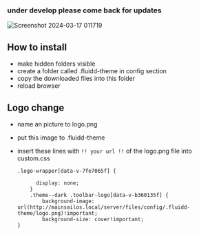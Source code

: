 ### under develop please come back for updates

![Screenshot 2024-03-17 011719](https://github.com/bumbeng/Fluidd_theme_simple/assets/111509593/addb324b-dfe0-45f0-be00-8b08f3a92515)

## How to install
- make hidden folders visible
- create a folder called .fluidd-theme in config section
- copy the downloaded files into this folder
- reload browser

## Logo change
- name an picture to logo.png
- put this image to .fluidd-theme
- insert these lines with `!! your url !!` of the logo.png file into custom.css

      .logo-wrapper[data-v-7fe7065f] {
      
            display: none;
          }
          .theme--dark .toolbar-logo[data-v-b360135f] {
              background-image: url(http://mainsailos.local/server/files/config/.fluidd-theme/logo.png)!important;
              background-size: cover!important;
      }
